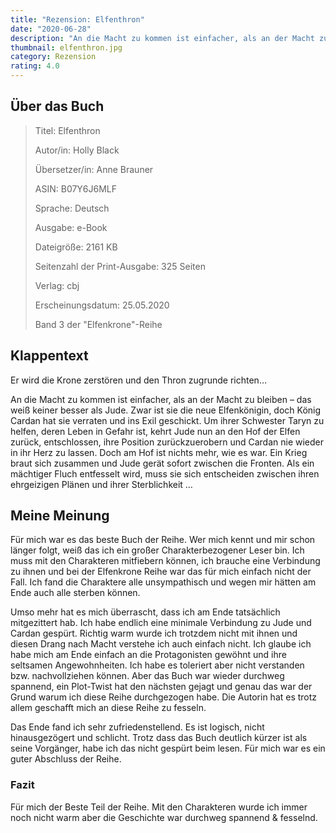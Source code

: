 ```yaml
---
title: "Rezension: Elfenthron"
date: "2020-06-28"
description: "An die Macht zu kommen ist einfacher, als an der Macht zu bleiben – das weiß keiner besser als Jude. Zwar ist sie die neue Elfenkönigin, doch König Cardan hat sie verraten und ins Exil geschickt. Um ihrer Schwester Taryn zu helfen, deren Leben in Gefahr ist, kehrt Jude nun an den Hof der Elfen zurück, entschlossen, ihre Position zurückzuerobern und Cardan nie wieder in ihr Herz zu lassen."
thumbnail: elfenthron.jpg
category: Rezension
rating: 4.0
---
```


## Über das Buch
> Titel: Elfenthron
> 
> Autor/in: Holly Black
> 
> Übersetzer/in: Anne Brauner
> 
> ASIN: B07Y6J6MLF
> 
> Sprache: Deutsch
> 
> Ausgabe: e-Book
> 
> Dateigröße: 2161 KB
> 
> Seitenzahl der Print-Ausgabe: 325 Seiten
> 
> Verlag: cbj
> 
> Erscheinungsdatum: 25.05.2020
> 
> Band 3 der "Elfenkrone"-Reihe

## Klappentext
Er wird die Krone zerstören und den Thron zugrunde richten…

An die Macht zu kommen ist einfacher, als an der Macht zu bleiben – das weiß keiner besser als Jude. Zwar ist sie die neue Elfenkönigin, doch König Cardan hat sie verraten und ins Exil geschickt. Um ihrer Schwester Taryn zu helfen, deren Leben in Gefahr ist, kehrt Jude nun an den Hof der Elfen zurück, entschlossen, ihre Position zurückzuerobern und Cardan nie wieder in ihr Herz zu lassen. Doch am Hof ist nichts mehr, wie es war. Ein Krieg braut sich zusammen und Jude gerät sofort zwischen die Fronten. Als ein mächtiger Fluch entfesselt wird, muss sie sich entscheiden zwischen ihren ehrgeizigen Plänen und ihrer Sterblichkeit …

## Meine Meinung
Für mich war es das beste Buch der Reihe. Wer mich kennt und mir schon länger folgt, weiß das ich ein großer Charakterbezogener Leser bin. Ich muss mit den Charakteren mitfiebern können, ich brauche eine Verbindung zu ihnen und bei der Elfenkrone Reihe war das für mich einfach nicht der Fall. Ich fand die Charaktere alle unsympathisch und wegen mir hätten am Ende auch alle sterben können.

Umso mehr hat es mich überrascht, dass ich am Ende tatsächlich mitgezittert hab. Ich habe endlich eine minimale Verbindung zu Jude und Cardan gespürt. Richtig warm wurde ich trotzdem nicht mit ihnen und diesen Drang nach Macht verstehe ich auch einfach nicht. Ich glaube ich habe mich am Ende einfach an die Protagonisten gewöhnt und ihre seltsamen Angewohnheiten. Ich habe es toleriert aber nicht verstanden bzw. nachvollziehen können. Aber das Buch war wieder durchweg spannend, ein Plot-Twist hat den nächsten gejagt und genau das war der Grund warum ich diese Reihe durchgezogen habe. Die Autorin hat es trotz allem geschafft mich an diese Reihe zu fesseln.

Das Ende fand ich sehr zufriedenstellend. Es ist logisch, nicht hinausgezögert und schlicht. Trotz dass das Buch deutlich kürzer ist als seine Vorgänger, habe ich das nicht gespürt beim lesen. Für mich war es ein guter Abschluss der Reihe.

### Fazit
Für mich der Beste Teil der Reihe. Mit den Charakteren wurde ich immer noch nicht warm aber die Geschichte war durchweg spannend & fesselnd.
